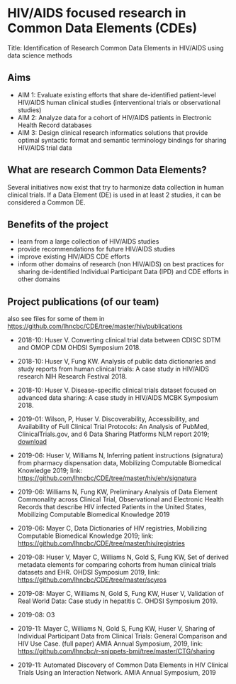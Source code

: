 # HIV/AIDS focused research in Common Data Elements (CDEs)

Title: Identification of Research Common Data Elements in HIV/AIDS using data science methods

## Aims
- AIM 1: Evaluate existing efforts that share de-identified patient-level HIV/AIDS human clinical studies (interventional trials or observational studies)
- AIM 2: Analyze data for a cohort of HIV/AIDS patients in Electronic Health Record databases
- AIM 3: Design clinical research informatics solutions that provide optimal syntactic format and semantic terminology bindings for sharing HIV/AIDS trial data


## What are research Common Data Elements?

Several initiatives now exist that try to harmonize data collection in human clinical trials. If a Data Element (DE) is used in at least 2 studies, it can be considered a Common DE. 

## Benefits of the project

- learn from a large collection of HIV/AIDS studies
- provide recommendations for future HIV/AIDS studies
- improve existing HIV/AIDS CDE efforts
- inform other domains of research (non HIV/AIDS) on best practices for sharing de-identified Individual Participant Data (IPD) and CDE efforts in other domains

## Project publications (of our team)

also see files for some of them in https://github.com/lhncbc/CDE/tree/master/hiv/publications

- 2018-10: Huser V. Converting clinical trial data between CDISC SDTM and OMOP CDM OHDSI Symposium 2018.

- 2018-10: Huser V, Fung KW. Analysis of public data dictionaries and study reports from human clinical trials: A case study in HIV/AIDS research NIH Research Festival 2018.

- 2018-10: Huser V. Disease-specific clinical trials dataset focused on advanced data sharing: A case study in HIV/AIDS MCBK Symposium 2018.

- 2019-01: Wilson, P, Huser V. Discoverability, Accessibility, and Availability of Full Clinical Trial Protocols: An Analysis of PubMed, ClinicalTrials.gov, and 6 Data Sharing Platforms NLM report 2019; [download](publications/Protocols-analysis.docx?raw=true)

- 2019-06: Huser V, Williams N, Inferring patient instructions (signatura) from pharmacy dispensation data, Mobilizing Computable Biomedical Knowledge 2019; link: https://github.com/lhncbc/CDE/tree/master/hiv/ehr/signatura

- 2019-06: Williams N, Fung KW, Preliminary Analysis of Data Element Commonality across Clinical Trial, Observational and Electronic Health Records that describe HIV infected Patients in the United States, Mobilizing Computable Biomedical Knowledge 2019

- 2019-06: Mayer C, Data Dictionaries of HIV registries, Mobilizing Computable Biomedical Knowledge 2019; link: https://github.com/lhncbc/CDE/tree/master/hiv/registries 

- 2019-08: Huser V, Mayer C, Williams N, Gold S, Fung KW, Set of derived metadata elements for comparing cohorts from human clinical trials datasets and EHR. OHDSI Symposium 2019, link: https://github.com/lhncbc/CDE/tree/master/scyros

- 2019-08: Mayer C, Williams N, Gold S, Fung KW, Huser V, Validation of Real World Data: Case study in hepatitis C. OHDSI Symposium 2019.

- 2019-08: O3

- 2019-11: Mayer C, Williams N, Gold S, Fung KW, Huser V, Sharing of Individual Participant Data from Clinical Trials: General Comparison and HIV Use Case. (full paper) AMIA Annual Symposium, 2019, link: https://github.com/lhncbc/r-snippets-bmi/tree/master/CTG/sharing 

- 2019-11: Automated Discovery of Common Data Elements in HIV Clinical Trials Using an Interaction Network. AMIA Annual Symposium, 2019

